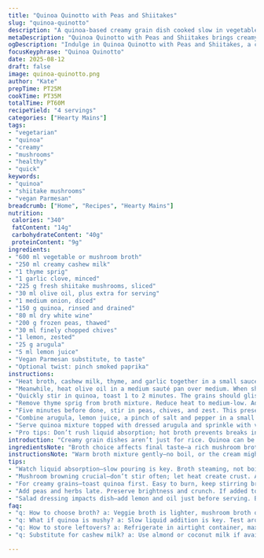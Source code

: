 ```yaml
---
title: "Quinoa Quinotto with Peas and Shiitakes"
slug: "quinoa-quinotto"
description: "A quinoa-based creamy grain dish cooked slow in vegetable broth scented with thyme and roasted garlic. Shiitake mushrooms replace the original coffee mushrooms, roasted until caramelized to bring earthiness. Creamy cashew milk swapped for soya to add richness and balance. Aromatic lemon zest with chives and fresh peas fold in at the end. Crisp arugula salad tossed with lemon juice and olive oil tops the dish, finished with vegan Parmesan for umami punch. Layers of texture and brightness. Technique focused on gradual liquid absorption for creamy grains. Practical flavors that stand on their own."
metaDescription: "Quinoa Quinotto with Peas and Shiitakes brings creamy texture and rich flavors in a vibrant vegetarian dish. Perfect for a comforting meal."
ogDescription: "Indulge in Quinoa Quinotto with Peas and Shiitakes, a creamy and flavorful vegetarian delight. Savor each bite with earthy mushrooms and fresh peas."
focusKeyphrase: "Quinoa Quinotto"
date: 2025-08-12
draft: false
image: quinoa-quinotto.png
author: "Kate"
prepTime: PT25M
cookTime: PT35M
totalTime: PT60M
recipeYield: "4 servings"
categories: ["Hearty Mains"]
tags:
- "vegetarian"
- "quinoa"
- "creamy"
- "mushrooms"
- "healthy"
- "quick"
keywords:
- "quinoa"
- "shiitake mushrooms"
- "vegan Parmesan"
breadcrumb: ["Home", "Recipes", "Hearty Mains"]
nutrition: 
 calories: "340"
 fatContent: "14g"
 carbohydrateContent: "40g"
 proteinContent: "9g"
ingredients:
- "600 ml vegetable or mushroom broth"
- "250 ml creamy cashew milk"
- "1 thyme sprig"
- "1 garlic clove, minced"
- "225 g fresh shiitake mushrooms, sliced"
- "30 ml olive oil, plus extra for serving"
- "1 medium onion, diced"
- "150 g quinoa, rinsed and drained"
- "80 ml dry white wine"
- "200 g frozen peas, thawed"
- "30 ml finely chopped chives"
- "1 lemon, zested"
- "25 g arugula"
- "5 ml lemon juice"
- "Vegan Parmesan substitute, to taste"
- "Optional twist: pinch smoked paprika"
instructions:
- "Heat broth, cashew milk, thyme, and garlic together in a small saucepan over low heat. Salt and pepper it slightly. Watch for small bubbles and steam rising, not a full boil. Keeps ingredients melded and warm for pour-over later."
- "Meanwhile, heat olive oil in a medium sauté pan over medium. When shimmering, toss in shiitake slices. Let them sit undisturbed about 4–5 minutes until a golden crust forms before stirring. Avoid crowding to ensure caramelization, sounds will stop when done. Add diced onion, cook 3 minutes until translucent and soft, no browning."
- "Quickly stir in quinoa, toast 1 to 2 minutes. The grains should glisten, fragrant, not burnt. Pour in wine, cook until nearly all evaporated, watching for the subtle sizzle to stop. This seals in flavor and preps quinoa for broth."
- "Remove thyme sprig from broth mixture. Reduce heat to medium-low. Add about a cup of broth gradually to quinoa mix. Stir often but gently, allowing broth to absorb fully before adding next ladle to coax starch out, achieving creaminess without stirring nonstop. Expect 25 to 30 minutes total cooking. Add more broth if needed, quinoa texture should be tender but with a bite, like risotto."
- "Five minutes before done, stir in peas, chives, and zest. This preserves the brightness and crunch of peas, keeps herbs fresh."
- "Combine arugula, lemon juice, a pinch of salt and pepper in a small bowl with a drizzle of olive oil. Taste balance — lemon cuts bitterness in arugula."
- "Serve quinoa mixture topped with dressed arugula and sprinkle with vegan Parmesan or nutritional yeast. A hint of smoked paprika at plating adds unexpected warmth and depth. Drizzle extra olive oil around for silkiness."
- "Pro tips: Don’t rush liquid absorption; hot broth prevents breaks in cooking. Toast quinoa first for nuttiness. Watch mushroom browning closely, under or overcooked ruins texture. Lemon zest and juice added late keeps brightness fresh, avoid overcooking herbs."
introduction: "Creamy grain dishes aren’t just for rice. Quinoa can be coaxed into that rich, velvety territory where every bite shines with textures and flavors layered in. Swapping coffee mushrooms for shiitakes amps earthiness and a meatier chew. Cashew milk adds silkiness without overpowering like some soy creams. The slow addition of broth—key here—extracts starch while letting flavors mingle without the grains breaking down into mush. Smoked paprika sneaks in as a subtle surprise. The bright lemon zest and crisp fresh peas keep the palate lively. A simple arugula salad dressed with lemon juice and oil adds peppery crunch and lifts the whole dish. You’re working with patience and paying close attention to textures and aromas. Toast grains first, cook mushrooms undisturbed until golden, stir just enough for creamy but intact quinoa. Timing and sensation rule. This is quinotto, that is, risotto but more vibrant and plant-powered."
ingredientsNote: "Broth choice affects final taste—a rich mushroom broth adds umami depth, vegetable broth keeps it lighter. Cashew milk was chosen for creaminess—coconut milk is an alternate if tolerated, but watch sweetness. Shiitake mushrooms deliver a robust meaty note, but any firm mushroom like cremini or portobello can work—adjust cooking time slightly for moisture content. Diced onion softens the base aromas. Wine adds acidity and fragrance; if skipped, a splash of lemon juice in cooking helps. Fresh or thawed frozen peas offer color and pop; raw peas would cook too fast. Chives and lemon zest are last-minute additions for brightness. Vegan Parmesan or nutritional yeast fits for finishing, but toasted breadcrumbs also add crunch. Olive oil quality matters—use a fruity, fresh one to finish."
instructionsNote: "Warm broth mixture gently—no boil, or the cream might separate. Removing thyme sprig before cooking stops bitter over-extraction. Sautéing mushrooms without crowding is crucial; don’t stir too often—let surfaces brown or you lose flavor development and texture. Toasting quinoa is quick, keep stirring to avoid burning. When adding broth, the key is that sizzle and absorption before a new ladle; you want creamy but nutty grains, not mush. Stir often but gently to coax starch without crushing grains. Peas, herbs, zest go in last so they keep vibrancy and texture. Salad dressing: toss just before serving to keep arugula bright and crisp. Final drizzle of olive oil ties it all together. Avoid overcooking or the dish turns gluey. If in doubt, taste grain firmness and texture—should have slight chew still. Adjust seasoning at end, the vegan Parmesan adds salt and umami punch."
tips:
- "Watch liquid absorption—slow pouring is key. Broth steaming, not boiling. Texture signals readiness. Quinoa should absorb, not turn mushy. Bit-by-bit, coax starch."
- "Mushroom browning crucial—don’t stir often; let heat create crust. About 4–5 minutes undisturbed, then flip. Gold is flavor. Use high-quality mushrooms, shiitake preferred."
- "For creamy grains—toast quinoa first. Easy to burn, keep stirring briefly. You want a warm nuttiness, aromas blooming. Watch how it glistens; adjust heat as needed."
- "Add peas and herbs late. Preserve brightness and crunch. If added too early, vibrant flavors fade. Chives cut through richness. Experiment with herbs you have."
- "Salad dressing impacts dish—add lemon and oil just before serving. Brightness counters richness of quinoa. Adjust salt here too; remember Parmesan adds umami."
faq:
- "q: How to choose broth? a: Veggie broth is lighter, mushroom broth offers umami. Richer flavor with mushrooms. Always simmer gently before adding."
- "q: What if quinoa is mushy? a: Slow liquid addition is key. Test around 25 minutes. If mush occurs, less stirring next time. Maybe reduce broth volume."
- "q: How to store leftovers? a: Refrigerate in airtight container, max three days. Reheat gently, add a splash of broth or water. Keeps grains intact."
- "q: Substitute for cashew milk? a: Use almond or coconut milk if available. Watch sweetness levels—coconut might alter taste. Best for creaminess."

---
```

